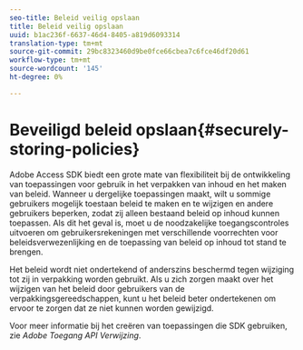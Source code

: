 ```yaml
---
seo-title: Beleid veilig opslaan
title: Beleid veilig opslaan
uuid: b1ac236f-6637-46d4-8405-a819d6093314
translation-type: tm+mt
source-git-commit: 29bc8323460d9be0fce66cbea7c6fce46df20d61
workflow-type: tm+mt
source-wordcount: '145'
ht-degree: 0%

---
```



# Beveiligd beleid opslaan{#securely-storing-policies}

Adobe Access SDK biedt een grote mate van flexibiliteit bij de ontwikkeling van toepassingen voor gebruik in het verpakken van inhoud en het maken van beleid. Wanneer u dergelijke toepassingen maakt, wilt u sommige gebruikers mogelijk toestaan beleid te maken en te wijzigen en andere gebruikers beperken, zodat zij alleen bestaand beleid op inhoud kunnen toepassen. Als dit het geval is, moet u de noodzakelijke toegangscontroles uitvoeren om gebruikersrekeningen met verschillende voorrechten voor beleidsverwezenlijking en de toepassing van beleid op inhoud tot stand te brengen.

Het beleid wordt niet ondertekend of anderszins beschermd tegen wijziging tot zij in verpakking worden gebruikt. Als u zich zorgen maakt over het wijzigen van het beleid door gebruikers van de verpakkingsgereedschappen, kunt u het beleid beter ondertekenen om ervoor te zorgen dat ze niet kunnen worden gewijzigd.

Voor meer informatie bij het creëren van toepassingen die SDK gebruiken, zie *Adobe Toegang API Verwijzing*.
